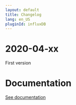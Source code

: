 ```yaml
---
layout: default
title: Changelog
lang: en_US
pluginId: influxDB
---
```


# 2020-04-xx

First version

# Documentation

[See documentation]({{site.baseurl}}/{{page.pluginId}})
